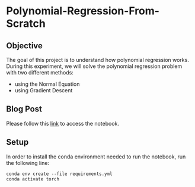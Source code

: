 # Polynomial-Regression-From-Scratch

## Objective
The goal of this project is to understand how polynomial regression works.
During this experiment, we will solve the polynomial regression problem with two different methods:
- using the Normal Equation
- using Gradient Descent

## Blog Post
Please follow this [link](https://consciousml.github.io/blog/polynomial-regression/pytorch/gradient-descent/from-scratch/2020/09/22/Polynomial-Regression.html) to access the notebook.

## Setup
In order to install the conda environment needed to run the notebook, run the following line:
```console
conda env create --file requirements.yml
conda activate torch
```
